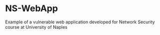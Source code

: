 # NS-WebApp
Example of a vulnerable web application developed for Network Security course at University of Naples

